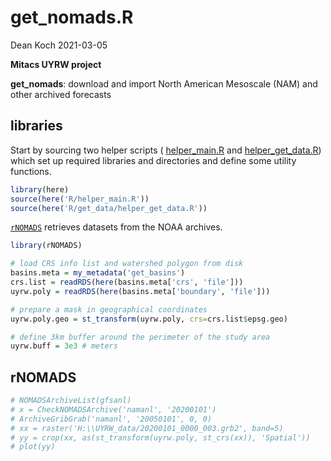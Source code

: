get\_nomads.R
================
Dean Koch
2021-03-05

**Mitacs UYRW project**

**get\_nomads**: download and import North American Mesoscale (NAM) and
other archived forecasts

## libraries

Start by sourcing two helper scripts (
[helper\_main.R](https://github.com/deankoch/UYRW_data/blob/master/markdown/helper_main.md)
and
[helper\_get\_data.R](https://github.com/deankoch/UYRW_data/blob/master/markdown/helper_get_data.md))
which set up required libraries and directories and define some utility
functions.

``` r
library(here)
source(here('R/helper_main.R'))
source(here('R/get_data/helper_get_data.R'))
```

[`rNOMADS`](https://cran.r-project.org/web/packages/rNOMADS/rNOMADS.pdf)
retrieves datasets from the NOAA archives.

``` r
library(rNOMADS)

# load CRS info list and watershed polygon from disk
basins.meta = my_metadata('get_basins')
crs.list = readRDS(here(basins.meta['crs', 'file']))
uyrw.poly = readRDS(here(basins.meta['boundary', 'file']))

# prepare a mask in geographical coordinates
uyrw.poly.geo = st_transform(uyrw.poly, crs=crs.list$epsg.geo)

# define 3km buffer around the perimeter of the study area
uyrw.buff = 3e3 # meters
```

## rNOMADS

``` r
# NOMADSArchiveList(gfsanl)
# x = CheckNOMADSArchive('namanl', '20200101')
# ArchiveGribGrab('namanl', '20050101', 0, 0)
# xx = raster('H:\\UYRW_data/20200101_0000_003.grb2', band=5)
# yy = crop(xx, as(st_transform(uyrw.poly, st_crs(xx)), 'Spatial'))
# plot(yy)
```
